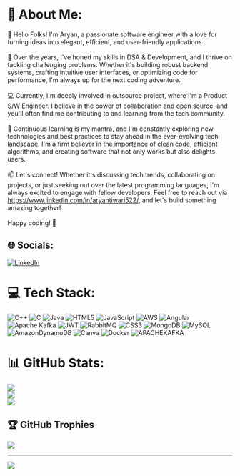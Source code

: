# 💫 About Me:
👋 Hello Folks! I'm Aryan, a passionate software engineer with a love for turning ideas into elegant, efficient, and user-friendly applications.<br><br>🚀 Over the years, I've honed my skills in DSA & Development, and I thrive on tackling challenging problems. Whether it's building robust backend systems, crafting intuitive user interfaces, or optimizing code for performance, I'm always up for the next coding adventure.<br><br>💻 Currently, I'm deeply involved in outsource project, where I'm a Product S/W Engineer. I believe in the power of collaboration and open source, and you'll often find me contributing to and learning from the tech community.<br><br>🌱 Continuous learning is my mantra, and I'm constantly exploring new technologies and best practices to stay ahead in the ever-evolving tech landscape. I'm a firm believer in the importance of clean code, efficient algorithms, and creating software that not only works but also delights users.<br><br>📫 Let's connect! Whether it's discussing tech trends, collaborating on projects, or just seeking out over the latest programming languages, I'm always excited to engage with fellow developers. Feel free to reach out via https://www.linkedin.com/in/aryantiwari522/, and let's build something amazing together!<br><br>Happy coding! 🚀<br>


## 🌐 Socials:
[![LinkedIn](https://img.shields.io/badge/LinkedIn-%230077B5.svg?logo=linkedin&logoColor=white)](https://linkedin.com/in/aryantiwari522) 

# 💻 Tech Stack:
![C++](https://img.shields.io/badge/c++-%2300599C.svg?style=for-the-badge&logo=c%2B%2B&logoColor=white) ![C](https://img.shields.io/badge/c-%2300599C.svg?style=for-the-badge&logo=c&logoColor=white) ![Java](https://img.shields.io/badge/java-%23ED8B00.svg?style=for-the-badge&logo=openjdk&logoColor=white) ![HTML5](https://img.shields.io/badge/html5-%23E34F26.svg?style=for-the-badge&logo=html5&logoColor=white) ![JavaScript](https://img.shields.io/badge/javascript-%23323330.svg?style=for-the-badge&logo=javascript&logoColor=%23F7DF1E) ![AWS](https://img.shields.io/badge/AWS-%23FF9900.svg?style=for-the-badge&logo=amazon-aws&logoColor=white) ![Angular](https://img.shields.io/badge/angular-%23DD0031.svg?style=for-the-badge&logo=angular&logoColor=white) ![Apache Kafka](https://img.shields.io/badge/Apache%20Kafka-000?style=for-the-badge&logo=apachekafka) ![JWT](https://img.shields.io/badge/JWT-black?style=for-the-badge&logo=JSON%20web%20tokens) ![RabbitMQ](https://img.shields.io/badge/rabbitmq-FF6600?style=for-the-badge&logo=rabbitmq&logoColor=white) ![CSS3](https://img.shields.io/badge/css3-%231572B6.svg?style=for-the-badge&logo=css3&logoColor=white) ![MongoDB](https://img.shields.io/badge/MongoDB-%234ea94b.svg?style=for-the-badge&logo=mongodb&logoColor=white) ![MySQL](https://img.shields.io/badge/mysql-%2300000f.svg?style=for-the-badge&logo=mysql&logoColor=white) ![AmazonDynamoDB](https://img.shields.io/badge/Amazon%20DynamoDB-4053D6?style=for-the-badge&logo=Amazon%20DynamoDB&logoColor=white) ![Canva](https://img.shields.io/badge/Canva-%2300C4CC.svg?style=for-the-badge&logo=Canva&logoColor=white) ![Docker](https://img.shields.io/badge/docker-%230db7ed.svg?style=for-the-badge&logo=docker&logoColor=white) ![APACHEKAFKA](https://img.shields.io/badge/apachekafka-231F20.svg?style=for-the-badge&logo=apachekafka&logoColor=white&color=%23231F20)
# 📊 GitHub Stats:
![](https://github-readme-stats.vercel.app/api?username=aryantiwari522&theme=dark&hide_border=false&include_all_commits=false&count_private=false)<br/>
![](https://github-readme-streak-stats.herokuapp.com/?user=aryantiwari522&theme=dark&hide_border=false)<br/>
![](https://github-readme-stats.vercel.app/api/top-langs/?username=aryantiwari522&theme=dark&hide_border=false&include_all_commits=false&count_private=false&layout=compact)

## 🏆 GitHub Trophies
![](https://github-profile-trophy.vercel.app/?username=aryantiwari522&theme=chalk&no-frame=false&no-bg=true&margin-w=4)

---
[![](https://visitcount.itsvg.in/api?id=aryantiwari522&icon=0&color=0)](https://visitcount.itsvg.in)

<!-- Proudly created with GPRM ( https://gprm.itsvg.in ) -->
